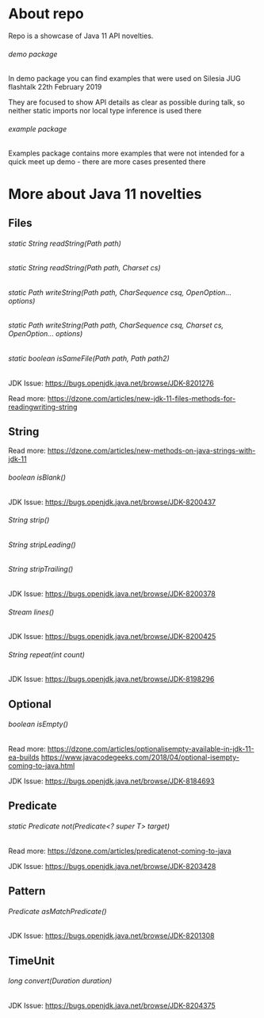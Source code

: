 # About repo

Repo is a showcase of Java 11 API novelties.

###### demo package

In demo package you can find examples that were used on Silesia JUG flashtalk 22th February 2019

They are focused to show API details as clear as possible during talk, so neither static imports nor local type inference is used there

###### example package

Examples package contains more examples that were not intended for a quick meet up demo - there are more cases presented there

# More about Java 11 novelties

## Files

###### static String readString​(Path path)
###### static String readString​(Path path, Charset cs)
###### static Path writeString​(Path path, CharSequence csq, OpenOption... options)
###### static Path writeString​(Path path, CharSequence csq, Charset cs,  OpenOption... options)
###### static boolean isSameFile(Path path, Path path2)

JDK Issue: https://bugs.openjdk.java.net/browse/JDK-8201276

Read more: https://dzone.com/articles/new-jdk-11-files-methods-for-readingwriting-string


## String

Read more: https://dzone.com/articles/new-methods-on-java-strings-with-jdk-11 

###### boolean isBlank()

JDK Issue: https://bugs.openjdk.java.net/browse/JDK-8200437

###### String strip()
###### String stripLeading()
###### String stripTrailing()

JDK Issue: https://bugs.openjdk.java.net/browse/JDK-8200378

###### Stream<String> lines()

JDK Issue: https://bugs.openjdk.java.net/browse/JDK-8200425

###### String repeat(int count)

JDK Issue: https://bugs.openjdk.java.net/browse/JDK-8198296

## Optional
###### boolean isEmpty()

Read more: https://dzone.com/articles/optionalisempty-available-in-jdk-11-ea-builds
https://www.javacodegeeks.com/2018/04/optional-isempty-coming-to-java.html

JDK Issue: https://bugs.openjdk.java.net/browse/JDK-8184693


## Predicate
###### static <T> Predicate<T> not​(Predicate<? super T> target)

Read more: https://dzone.com/articles/predicatenot-coming-to-java

JDK Issue: https://bugs.openjdk.java.net/browse/JDK-8203428

## Pattern

###### Predicate<String> asMatchPredicate()

JDK Issue: https://bugs.openjdk.java.net/browse/JDK-8201308

## TimeUnit

###### long convert​(Duration duration)

JDK Issue: https://bugs.openjdk.java.net/browse/JDK-8204375



